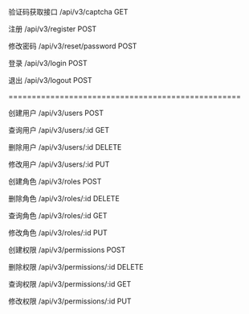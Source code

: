 验证码获取接口
/api/v3/captcha
GET

注册
/api/v3/register
POST

修改密码
/api/v3/reset/password 
POST

登录
/api/v3/login
POST

退出
/api/v3/logout
POST

==================================================

创建用户
/api/v3/users 
POST

查询用户
/api/v3/users/:id 
GET

删除用户
/api/v3/users/:id 
DELETE

修改用户
/api/v3/users/:id 
PUT


创建角色
/api/v3/roles 
POST

删除角色
/api/v3/roles/:id 
DELETE

查询角色
/api/v3/roles/:id 
GET

修改角色
/api/v3/roles/:id 
PUT


创建权限
/api/v3/permissions
POST

删除权限
/api/v3/permissions/:id 
DELETE

查询权限
/api/v3/permissions/:id 
GET

修改权限
/api/v3/permissions/:id 
PUT


